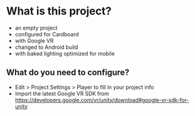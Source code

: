# What is this project?
- an empty project
- configured for Cardboard
- with Google VR
- changed to Android build
- with baked lighting optimized for mobile

## What do you need to configure?
- Edit > Project Settings > Player to fill in your project info
- Import the latest Google VR SDK from https://developers.google.com/vr/unity/download#google-vr-sdk-for-unity